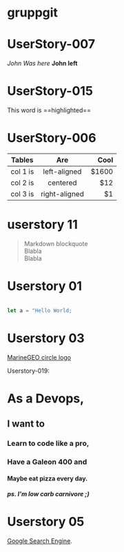 
# gruppgit

# UserStory-007

*John Was here*
**John left**

# UserStory-015

This word is ==highlighted==


# UserStory-006


| Tables   |      Are      |  Cool |
|----------|:-------------:|------:|
| col 1 is |  left-aligned | $1600 |
| col 2 is |    centered   |   $12 |
| col 3 is | right-aligned |    $1 |


# userstory 11
   > Markdown blockquote  
   > Blabla  
   > Blabla  


# Userstory 01

```js

let a = "Hello World;

```
# Userstory 03

[MarineGEO circle logo](/assets/img/MarineGEO_logo.png "MarineGEO logo")

Userstory-019:
# As a Devops,
## I want to 
### Learn to code like a pro,
### Have a Galeon 400 and
#### Maybe eat pizza every day.
##### ps. I'm low carb carnivore ;) 

# Userstory 05

[Google Search Engine](https://www.google.se/).


